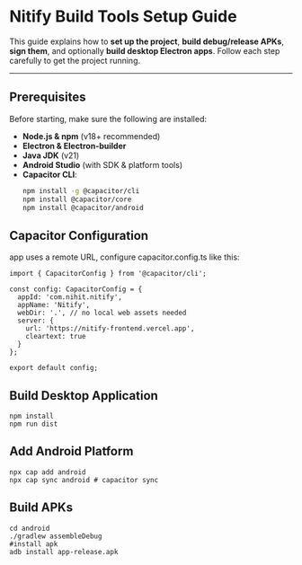 # Nitify Build Tools Setup Guide

This guide explains how to **set up the project**, **build debug/release APKs**, **sign them**, and optionally **build desktop Electron apps**. Follow each step carefully to get the project running.

---

## Prerequisites

Before starting, make sure the following are installed:

- **Node.js & npm** (v18+ recommended)  
- **Electron & Electron-builder** 
- **Java JDK** (v21)  
- **Android Studio** (with SDK & platform tools)  
- **Capacitor CLI**:  
  ```bash
  npm install -g @capacitor/cli
  npm install @capacitor/core
  npm install @capacitor/android

## Capacitor Configuration

app uses a remote URL, configure capacitor.config.ts like this:
```
import { CapacitorConfig } from '@capacitor/cli';

const config: CapacitorConfig = {
  appId: 'com.nihit.nitify',
  appName: 'Nitify',
  webDir: '.', // no local web assets needed
  server: {
    url: 'https://nitify-frontend.vercel.app',
    cleartext: true
  }
};

export default config;
```

## Build Desktop Application
```
npm install
npm run dist
```

## Add Android Platform
```
npx cap add android
npx cap sync android # capacitor sync
```

## Build APKs
```
cd android
./gradlew assembleDebug
#install apk
adb install app-release.apk
```
